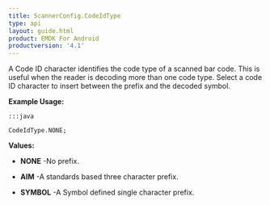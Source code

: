 ```yaml
---
title: ScannerConfig.CodeIdType
type: api
layout: guide.html
product: EMDK For Android
productversion: '4.1'
---
```



A Code ID character identifies the code type of a scanned bar code. This
 is useful when the reader is decoding more than one code type. Select a
 code ID character to insert between the prefix and the decoded symbol.
 
 

**Example Usage:**
	
	:::java
	
	CodeIdType.NONE;
	


**Values:**

* **NONE** -No prefix.

* **AIM** -A standards based three character prefix.

* **SYMBOL** -A Symbol defined single character prefix.












